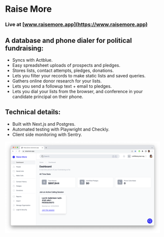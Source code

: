 # Raise More

### Live at [www.raisemore.app](https://www.raisemore.app)

## A database and phone dialer for political fundraising:

-   Syncs with Actblue.
-   Easy spreadsheet uploads of prospects and pledges.
-   Stores lists, contact attempts, pledges, donations.
-   Lets you filter your records to make static lists and saved queries.
-   Gathers online donor research for your lists.
-   Lets you send a followup text + email to pledges.
-   Lets you dial your lists from the browser, and conference in your candidate principal on their phone.

## Technical details:

-   Built with Next.js and Postgres.
-   Automated testing with Playwright and Checkly.
-   Client side monitoring with Sentry.

![](public/screenshot.png?raw=true)
